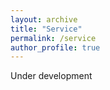 ```yaml
---
layout: archive
title: "Service"
permalink: /service
author_profile: true
---
```


Under development
